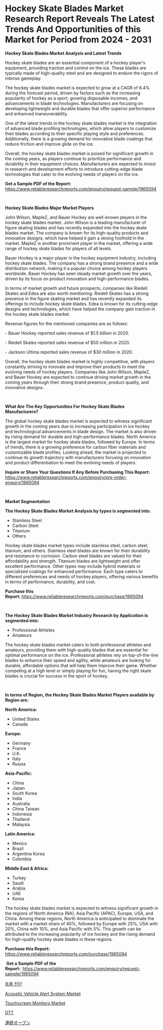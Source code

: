 <p><h1>Hockey Skate Blades Market Research Report Reveals The Latest Trends And Opportunities of this Market for Period from 2024 - 2031</h1></p><p><strong>Hockey Skate Blades Market Analysis and Latest Trends</strong></p>
<p><p>Hockey skate blades are an essential component of a hockey player's equipment, providing traction and control on the ice. These blades are typically made of high-quality steel and are designed to endure the rigors of intense gameplay.</p><p>The hockey skate blades market is expected to grow at a CAGR of 6.4% during the forecast period, driven by factors such as the increasing popularity of hockey as a sport, growing disposable incomes, and advancements in blade technologies. Manufacturers are focusing on developing lightweight and durable blades that offer superior performance and enhanced maneuverability.</p><p>One of the latest trends in the hockey skate blades market is the integration of advanced blade profiling technologies, which allow players to customize their blades according to their specific playing style and preferences. Additionally, there is a growing demand for innovative blade coatings that reduce friction and improve glide on the ice.</p><p>Overall, the hockey skate blades market is poised for significant growth in the coming years, as players continue to prioritize performance and durability in their equipment choices. Manufacturers are expected to invest in research and development efforts to introduce cutting-edge blade technologies that cater to the evolving needs of players on the ice.</p></p>
<p><strong>Get a Sample PDF of the Report:&nbsp;</strong> <a href="https://www.reliableresearchreports.com/enquiry/request-sample/1965094">https://www.reliableresearchreports.com/enquiry/request-sample/1965094</a></p>
<p>&nbsp;</p>
<p><strong>Hockey Skate Blades Major Market Players</strong></p>
<p><p>John Wilson, MapleZ, and Bauer Hockey are well-known players in the hockey skate blades market. John Wilson is a leading manufacturer of figure skating blades and has recently expanded into the hockey skate blades market. The company is known for its high-quality products and innovative designs, which have helped it gain a strong foothold in the market. MapleZ is another prominent player in the market, offering a wide range of hockey skate blades for players of all levels.</p><p>Bauer Hockey is a major player in the hockey equipment industry, including hockey skate blades. The company has a strong brand presence and a wide distribution network, making it a popular choice among hockey players worldwide. Bauer Hockey has seen steady market growth over the years, driven by its focus on product innovation and high-performance blades.</p><p>In terms of market growth and future prospects, companies like Riedell Skates and Edea are also worth mentioning. Riedell Skates has a strong presence in the figure skating market and has recently expanded its offerings to include hockey skate blades. Edea is known for its cutting-edge designs and technologies, which have helped the company gain traction in the hockey skate blades market.</p><p>Revenue figures for the mentioned companies are as follows:</p><p>- Bauer Hockey reported sales revenue of $1.5 billion in 2020.</p><p>- Riedell Skates reported sales revenue of $50 million in 2020.</p><p>- Jackson Ultima reported sales revenue of $30 million in 2020.</p><p>Overall, the hockey skate blades market is highly competitive, with players constantly striving to innovate and improve their products to meet the evolving needs of hockey players. Companies like John Wilson, MapleZ, and Bauer Hockey are expected to continue driving market growth in the coming years through their strong brand presence, product quality, and innovative designs.</p></p>
<p>&nbsp;</p>
<p><strong>What Are The Key Opportunities For Hockey Skate Blades Manufacturers?</strong></p>
<p><p>The global hockey skate blades market is expected to witness significant growth in the coming years due to increasing participation in ice hockey and technological advancements in blade design. The market is also driven by rising demand for durable and high-performance blades. North America is the largest market for hockey skate blades, followed by Europe. In terms of trends, there is a growing preference for carbon fiber materials and customizable blade profiles. Looking ahead, the market is projected to continue its growth trajectory with manufacturers focusing on innovation and product differentiation to meet the evolving needs of players.</p></p>
<p><strong>Inquire or Share Your Questions If Any Before Purchasing This Report:</strong> <a href="https://www.reliableresearchreports.com/enquiry/pre-order-enquiry/1965094">https://www.reliableresearchreports.com/enquiry/pre-order-enquiry/1965094</a></p>
<p>&nbsp;</p>
<p><strong>Market Segmentation</strong></p>
<p><strong>The Hockey Skate Blades Market Analysis by types is segmented into:</strong></p>
<p><ul><li>Stainless Steel</li><li>Carbon Steel</li><li>Titanium</li><li>Others</li></ul></p>
<p><p>Hockey skate blades market types include stainless steel, carbon steel, titanium, and others. Stainless steel blades are known for their durability and resistance to corrosion. Carbon steel blades are valued for their affordability and strength. Titanium blades are lightweight and offer excellent performance. Other types may include hybrid materials or specialized coatings for enhanced performance. Each type caters to different preferences and needs of hockey players, offering various benefits in terms of performance, durability, and cost.</p></p>
<p><strong>Purchase this Report:&nbsp;</strong><a href="https://www.reliableresearchreports.com/purchase/1965094">https://www.reliableresearchreports.com/purchase/1965094</a></p>
<p>&nbsp;</p>
<p><strong>The Hockey Skate Blades Market Industry Research by Application is segmented into:</strong></p>
<p><ul><li>Professional Athletes</li><li>Amateurs</li></ul></p>
<p><p>The hockey skate blades market caters to both professional athletes and amateurs, providing them with high-quality blades that are essential for optimal performance on the ice. Professional athletes rely on top-of-the-line blades to enhance their speed and agility, while amateurs are looking for durable, affordable options that will help them improve their game. Whether competing at a high level or simply playing for fun, having the right skate blades is crucial for success in the sport of hockey.</p></p>
<p>&nbsp;</p>
<p><strong>In terms of Region, the Hockey Skate Blades Market Players available by Region are:</strong></p>
<p>
    <p> <strong> North America: </strong>
        <ul>
            <li>United States</li>
            <li>Canada</li>
        </ul>
        </p> 
    <p> <strong> Europe: </strong>
        <ul>
            <li>Germany</li>
            <li>France</li>
            <li>U.K.</li>
            <li>Italy</li>
            <li>Russia</li>
        </ul>
        </p> 
    <p> <strong> Asia-Pacific: </strong>
        <ul>
            <li>China</li>
            <li>Japan</li>
            <li>South Korea</li>
            <li>India</li>
            <li>Australia</li>
            <li>China Taiwan</li>
            <li>Indonesia</li>
            <li>Thailand</li>
            <li>Malaysia</li>
        </ul>
        </p> 
    <p> <strong> Latin America: </strong>
        <ul>
            <li>Mexico</li>
            <li>Brazil</li>
            <li>Argentina Korea</li>
            <li>Colombia</li>
        </ul>
        </p> 
    <p> <strong> Middle East & Africa: </strong>
        <ul>
            <li>Turkey</li>
            <li>Saudi</li>
            <li>Arabia</li>
            <li>UAE</li>
            <li>Korea</li>
        </ul>
    </p>
    </p>
<p><p>The hockey skate blades market is expected to witness significant growth in the regions of North America (NA), Asia Pacific (APAC), Europe, USA, and China. Among these regions, North America is anticipated to dominate the market with a market share of 40%, followed by Europe with 25%, USA with 20%, China with 10%, and Asia Pacific with 5%. This growth can be attributed to the increasing popularity of ice hockey and the rising demand for high-quality hockey skate blades in these regions.</p></p>
<p><strong>Purchase this Report: </strong><a href="https://www.reliableresearchreports.com/purchase/1965094">https://www.reliableresearchreports.com/purchase/1965094</a></p>
<p>&nbsp;<strong>Get a Sample PDF of the Report:&nbsp;&nbsp;</strong><a href="https://www.reliableresearchreports.com/enquiry/request-sample/1965094">https://www.reliableresearchreports.com/enquiry/request-sample/1965094</a></p>
<p><strong></strong></p>
<p><p><a href="https://github.com/bunxhcci35271755/Market-Research-Report-List-1/blob/main/538724911539.md">동물 진단</a></p><p><a href="https://issuu.com/reportprime-2/docs/acoustic-vehicle-alert-system-market-size-2030.ppt">Acoustic Vehicle Alert System Market</a></p><p><a href="https://github.com/derrinmiltonellis35gcl/Market-Research-Report-List-2/blob/main/touchscreen-monitors-market.md">Touchscreen Monitors Market</a></p><p><a href="https://medium.com/@twix678568/dtt-%EC%8B%9C%EC%9E%A5%EC%9D%80-%EC%8B%9C%EC%9E%A5-%EC%A0%90%EC%9C%A0%EC%9C%A8-%ED%81%AC%EA%B8%B0-%EB%B0%8F-2031%EB%85%84%EA%B9%8C%EC%A7%80-%EC%98%88%EC%B8%A1%EB%90%9C-%EC%98%88%EC%B8%A1%EC%97%90-%EC%A4%91%EC%A0%90%EC%9D%84-%EB%91%A1%EB%8B%88%EB%8B%A4-5b10706419bf">DTT</a></p><p><a href="https://github.com/hwbcz413288296/Market-Research-Report-List-1/blob/main/902237112247.md">連続オーブン</a></p></p>